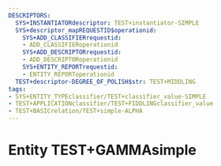 ```yaml
---
DESCRIPTORS:
  SYS+INSTANTIATORdescriptor: TEST+instantiator-SIMPLE
  SYS+descriptor_mapREQUESTID$operationid:
    SYS+ADD_CLASSIFIERrequestid:
    - ADD_CLASSIFIERoperationid
    SYS+ADD_DESCRIPTORrequestid:
    - ADD_DESCRIPTORoperationid
    SYS+ENTITY_REPORTrequestid:
    - ENTITY_REPORToperationid
  TEST+descriptor-DEGREE_OF_POLISH$str: TEST+MIDDLING
tags:
- SYS+ENTITY_TYPEclassifier/TEST+classifier_value-SIMPLE
- TEST+APPLICATIONclassifier/TEST+FIDDLINGclassifier_value
- TEST+BASICrelation/TEST+simple-ALPHA
---
```

# Entity TEST+GAMMAsimple


